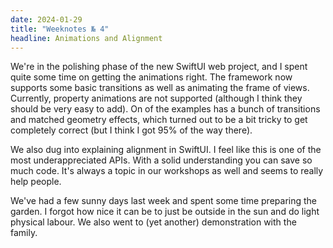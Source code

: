 ```yaml
---
date: 2024-01-29
title: "Weeknotes № 4"
headline: Animations and Alignment
---
```


We're in the polishing phase of the new SwiftUI web project, and I spent quite some time on getting the animations right. The framework now supports some basic transitions as well as animating the frame of views. Currently, property animations are not supported (although I think they should be very easy to add). On of the examples has a bunch of transitions and matched geometry effects, which turned out to be a bit tricky to get completely correct (but I think I got 95% of the way there).

We also dug into explaining alignment in SwiftUI. I feel like this is one of the most underappreciated APIs. With a solid understanding you can save so much code. It's always a topic in our workshops as well and seems to really help people.

We've had a few sunny days last week and spent some time preparing the garden. I forgot how nice it can be to just be outside in the sun and do light physical labour. We also went to (yet another) demonstration with the family. 
